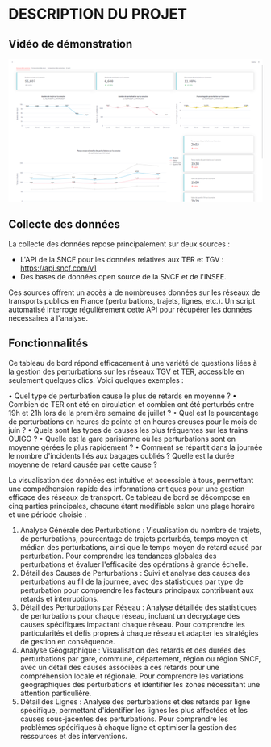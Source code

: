 # DESCRIPTION DU PROJET

## Vidéo de démonstration
[![Démonstration](image1.png)](https://youtu.be/vNuyLwfcpvA)

## Collecte des données

La collecte des données repose principalement sur deux sources :

- L'API de la SNCF pour les données relatives aux TER et TGV : https://api.sncf.com/v1
- Des bases de données open source de la SNCF et de l'INSEE.

Ces sources offrent un accès à de nombreuses données sur les réseaux de transports publics en France (perturbations, trajets, lignes, etc.). Un script automatisé interroge régulièrement cette API pour récupérer les données nécessaires à l'analyse.

## Fonctionnalités

Ce tableau de bord répond efficacement à une variété de questions liées à la gestion des perturbations sur les réseaux TGV et TER, accessible en seulement quelques clics. Voici quelques exemples :

  •	Quel type de perturbation cause le plus de retards en moyenne ?
  •	Combien de TER ont été en circulation et combien ont été perturbés entre 19h et 21h lors de la première semaine de juillet ?
  •	Quel est le pourcentage de perturbations en heures de pointe et en heures creuses pour le mois de juin ?
  •	Quels sont les types de causes les plus fréquentes sur les trains OUIGO ?
  •	Quelle est la gare parisienne où les perturbations sont en moyenne gérées le plus rapidement ?
  •	Comment se répartit dans la journée le nombre d'incidents liés aux bagages oubliés ? Quelle est la durée moyenne de retard causée par cette cause ?

La visualisation des données est intuitive et accessible à tous, permettant une compréhension rapide des informations critiques pour une gestion efficace des réseaux de transport. Ce tableau de bord se décompose en cinq parties principales, chacune étant modifiable selon une plage horaire et une période choisie :
1.	Analyse Générale des Perturbations : Visualisation du nombre de trajets, de perturbations, pourcentage de trajets perturbés, temps moyen et médian des perturbations, ainsi que le temps moyen de retard causé par perturbation. Pour comprendre les tendances globales des perturbations et évaluer l'efficacité des opérations à grande échelle.
2.	Détail des Causes de Perturbations : Suivi et analyse des causes des perturbations au fil de la journée, avec des statistiques par type de perturbation pour comprendre les facteurs principaux contribuant aux retards et interruptions.
3.	Détail des Perturbations par Réseau : Analyse détaillée des statistiques de perturbations pour chaque réseau, incluant un décryptage des causes spécifiques impactant chaque réseau. Pour comprendre les particularités et défis propres à chaque réseau et adapter les stratégies de gestion en conséquence.
4.	Analyse Géographique : Visualisation des retards et des durées des perturbations par gare, commune, département, région ou région SNCF, avec un détail des causes associées à ces retards pour une compréhension locale et régionale. Pour comprendre les variations géographiques des perturbations et identifier les zones nécessitant une attention particulière.
5.	Détail des Lignes : Analyse des perturbations et des retards par ligne spécifique, permettant d'identifier les lignes les plus affectées et les causes sous-jacentes des perturbations. Pour comprendre les problèmes spécifiques à chaque ligne et optimiser la gestion des ressources et des interventions.

